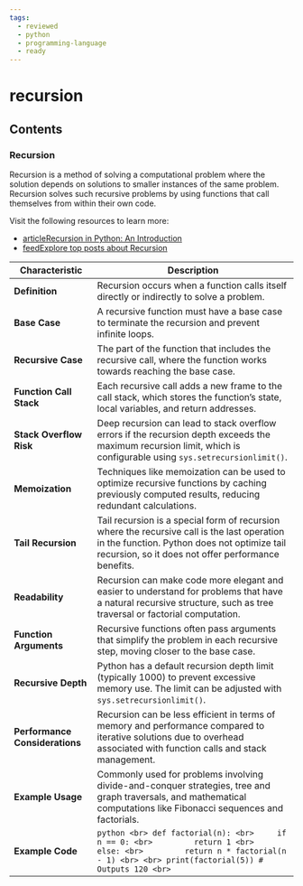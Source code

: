```yaml
---
tags:
  - reviewed
  - python
  - programming-language
  - ready
---
```


# recursion

## Contents

### Recursion

Recursion is a method of solving a computational problem where the solution depends on solutions to smaller instances of the same problem. Recursion solves such recursive problems by using functions that call themselves from within their own code.

Visit the following resources to learn more:

- [articleRecursion in Python: An Introduction](https://realpython.com/python-recursion/)
- [feedExplore top posts about Recursion](https://app.daily.dev/tags/recursion?ref=roadmapsh)

| Characteristic                | Description                                                                 |
|-------------------------------|-----------------------------------------------------------------------------|
| __Definition__                | Recursion occurs when a function calls itself directly or indirectly to solve a problem. |
| __Base Case__                | A recursive function must have a base case to terminate the recursion and prevent infinite loops. |
| __Recursive Case__           | The part of the function that includes the recursive call, where the function works towards reaching the base case. |
| __Function Call Stack__      | Each recursive call adds a new frame to the call stack, which stores the function’s state, local variables, and return addresses. |
| __Stack Overflow Risk__      | Deep recursion can lead to stack overflow errors if the recursion depth exceeds the maximum recursion limit, which is configurable using `sys.setrecursionlimit()`. |
| __Memoization__              | Techniques like memoization can be used to optimize recursive functions by caching previously computed results, reducing redundant calculations. |
| __Tail Recursion__           | Tail recursion is a special form of recursion where the recursive call is the last operation in the function. Python does not optimize tail recursion, so it does not offer performance benefits. |
| __Readability__              | Recursion can make code more elegant and easier to understand for problems that have a natural recursive structure, such as tree traversal or factorial computation. |
| __Function Arguments__       | Recursive functions often pass arguments that simplify the problem in each recursive step, moving closer to the base case. |
| __Recursive Depth__          | Python has a default recursion depth limit (typically 1000) to prevent excessive memory use. The limit can be adjusted with `sys.setrecursionlimit()`. |
| __Performance Considerations__ | Recursion can be less efficient in terms of memory and performance compared to iterative solutions due to overhead associated with function calls and stack management. |
| __Example Usage__            | Commonly used for problems involving divide-and-conquer strategies, tree and graph traversals, and mathematical computations like Fibonacci sequences and factorials. |
| __Example Code__             | ```python <br> def factorial(n): <br>     if n == 0: <br>         return 1 <br>     else: <br>         return n * factorial(n - 1) <br> <br> print(factorial(5)) # Outputs 120 <br>``` |
